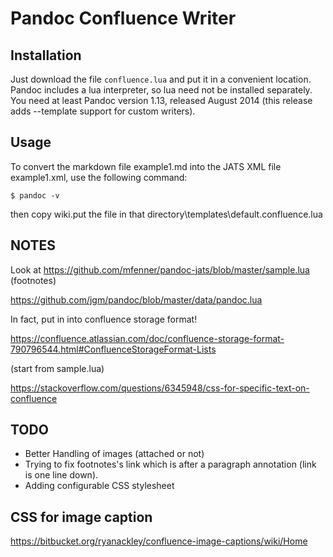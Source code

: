 # Pandoc Confluence Writer

## Installation

Just download the file `confluence.lua` and put it in a convenient location. Pandoc includes a lua interpreter, so lua need not be installed separately. You need at least Pandoc version 1.13, released August 2014 (this release adds --template support for custom writers).

## Usage

To convert the markdown file example1.md into the JATS XML file example1.xml, use the following command:

`$ pandoc -v`

then copy wiki.put the file in that directory\templates\default.confluence.lua

## NOTES

Look at https://github.com/mfenner/pandoc-jats/blob/master/sample.lua (footnotes)

https://github.com/jgm/pandoc/blob/master/data/pandoc.lua

In fact, put in into confluence storage format!

https://confluence.atlassian.com/doc/confluence-storage-format-790796544.html#ConfluenceStorageFormat-Lists

(start from sample.lua)

https://stackoverflow.com/questions/6345948/css-for-specific-text-on-confluence

## TODO

* Better Handling of images (attached or not)
* Trying to fix footnotes's link which is after a paragraph annotation (link is one line down).
* Adding configurable CSS stylesheet

## CSS for image caption

https://bitbucket.org/ryanackley/confluence-image-captions/wiki/Home
